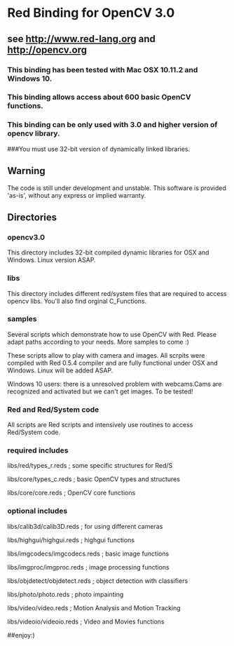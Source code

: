 # Red Binding for OpenCV 3.0 
## see http://www.red-lang.org and http://opencv.org


### This binding has been tested with Mac OSX 10.11.2 and Windows 10.

### This binding allows access about 600 basic OpenCV functions.
### This binding can be only used with 3.0 and higher version of opencv library.

###You must use 32-bit version of dynamically linked libraries. 

## Warning
The code is still under development and unstable. This software is provided 'as-is', without any express or implied warranty.

## Directories
### opencv3.0
This directory includes 32-bit compiled dynamic libraries for OSX and Windows. Linux version ASAP.
### libs
This directory includes different red/system files that are required to access opencv libs. You'll also find orginal C_Functions.

### samples
Several scripts which demonstrate how to use OpenCV with Red. Please adapt paths according to your needs. More samples to come :)


These scripts allow to play with camera and images.
All scrpits were compiled with Red 0.5.4 compiler and are fully functional under OSX and Windows. Linux will be added ASAP.

Windows 10 users: there is a unresolved problem with webcams.Cams are recognized and activated but we can't get images. To be tested!


### Red and Red/System code 
All scripts are Red scripts and intensively use routines to access Red/System code.

### required includes 

libs/red/types_r.reds           ; some specific structures for Red/S 

libs/core/types_c.reds          ; basic OpenCV types and structures

libs/core/core.reds             ; OpenCV core functions

### optional includes

libs/calib3d/calib3D.reds		 ; for using different cameras

libs/highgui/highgui.reds       ; highgui functions

libs/imgcodecs/imgcodecs.reds   ; basic image functions

libs/imgproc/imgproc.reds		 ; image processing functions

libs/objdetect/objdetect.reds	 ; object detection with classifiers

libs/photo/photo.reds			 ; photo impainting

libs/video/video.reds       	 ; Motion Analysis and Motion Tracking 

libs/videoio/videoio.reds       ; Video and Movies functions

##enjoy:)
